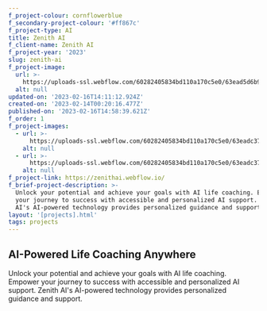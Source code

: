 ```yaml
---
f_project-colour: cornflowerblue
f_secondary-project-colour: '#ff867c'
f_project-type: AI
title: Zenith AI
f_client-name: Zenith AI
f_project-year: '2023'
slug: zenith-ai
f_project-image:
  url: >-
    https://uploads-ssl.webflow.com/60282405834bd110a170c5e0/63ead5d6b96042e7518c3a3c_63ead589a5edc01f3adbf360_Unlock%20Your%20Best%20Self%20with%20AI%20Life%20Coaching%20%20%20ZenithAI.png
  alt: null
updated-on: '2023-02-16T14:11:12.924Z'
created-on: '2023-02-14T00:20:16.477Z'
published-on: '2023-02-16T14:58:39.621Z'
f_order: 1
f_project-images:
  - url: >-
      https://uploads-ssl.webflow.com/60282405834bd110a170c5e0/63eadc37b65d7d78813bcce4_63eada2edc68c52744cbb958_download%20(2).png
    alt: null
  - url: >-
      https://uploads-ssl.webflow.com/60282405834bd110a170c5e0/63eadc37a5edc059d1dc9b0b_Unlock%20Your%20Best%20Self%20with%20AI%20Life%20Coaching%20%20%20ZenithAI%20(1).png
    alt: null
f_project-link: https://zenithai.webflow.io/
f_brief-project-description: >-
  Unlock your potential and achieve your goals with AI life coaching. Empower
  your journey to success with accessible and personalized AI support. Zenith
  AI's AI-powered technology provides personalized guidance and support.
layout: '[projects].html'
tags: projects
---
```


AI-Powered Life Coaching Anywhere
---------------------------------

Unlock your potential and achieve your goals with AI life coaching. Empower your journey to success with accessible and personalized AI support. Zenith AI's AI-powered technology provides personalized guidance and support.
